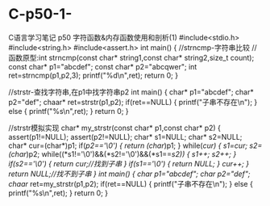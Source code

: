 # C-p50-1-
C语言学习笔记 p50 字符函数&amp;内存函数使用和剖析(1)
#include<stdio.h>
#include<string.h>
#include<assert.h>
int main()
{
    //strncmp-字符串比较
    //函数原型:int strncmp(const char* string1,const char* string2,size_t count);
    const char* p1="abcdef";
    const char* p2="abcqwer";
    int ret=strncmp(p1,p2,3);
    printf("%d\n",ret);
    return 0;
}


//strstr-查找字符串,在p1中找字符串p2
int main()
{
    char* p1="abcdef";
    char* p2="def";
    chaar* ret=strstr(p1,p2);
    if(ret==NULL)
    {
        printf("子串不存在\n");
    }
    else
    {
        printf("%s\n",ret);
    }
    return 0;
}

//strstr模拟实现
char* my_strstr(const char* p1,const char* p2)
{
    assert(p1!=NULL);
    assert(p2!=NULL);
    char* s1=NULL;
    char* s2=NULL;
    char* cur=(char*)p1;
    if(*p2=='\0')
    {
        return (char*)p1;
    }
    while(*cur)
    {
        s1=cur;
        s2=(char*)p2;
        while((*s1!='\0')&&(*s2!='\0')&&(*s1==*s2))
        {
            s1++;
            s2++;
        }
        if(*s2=='\0')
        {
            return cur;//找到子串
        }
        if(*s1=='\0')
        {
            return NULL;
        }
        cur++;
    }
    return NULL;//找不到子串
}
int main()
{
    char* p1="abcdef";
    char* p2="def";
    chaar* ret=my_strstr(p1,p2);
    if(ret==NULL)
    {
        printf("子串不存在\n");
    }
    else
    {
        printf("%s\n",ret);
    }
    return 0;
}
